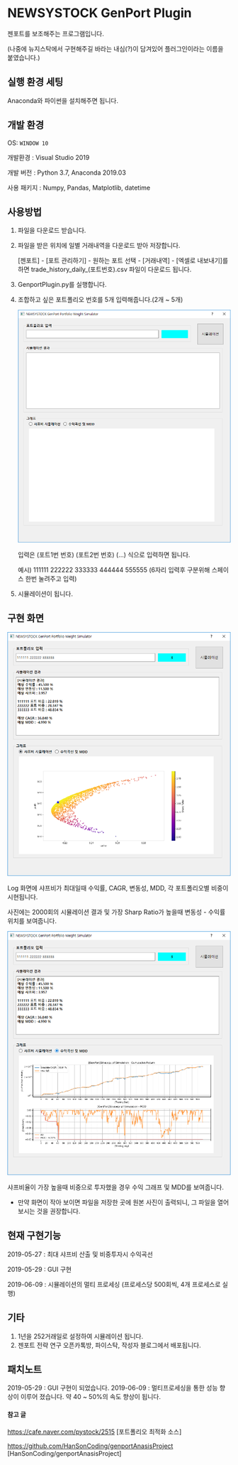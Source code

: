 # NEWSYSTOCK GenPort Plugin
젠포트를 보조해주는 프로그램입니다.

(나중에 뉴지스탁에서 구현해주길 바라는 내심(?)이 담겨있어 플러그인이라는 이름을 붙였습니다.)

## 실행 환경 세팅
Anaconda와 파이썬을 설치해주면 됩니다.


## 개발 환경
OS: `WINDOW 10`

개발환경 : Visual Studio 2019

개발 버전 : Python 3.7, Anaconda 2019.03

사용 패키지 : Numpy, Pandas, Matplotlib, datetime

## 사용방법
1. 파일을 다운로드 받습니다.

2. 파일을 받은 위치에 일별 거래내역을 다운로드 받아 저장합니다.

   [젠포트] - [포트 관리하기] - 원하는 포트 선택 - [거래내역] - [엑셀로 내보내기]를 하면
   trade_history_daily_(포트번호).csv 파일이 다운로드 됩니다.
   
3. GenportPlugin.py를 실행합니다.

4. 조합하고 싶은 포트폴리오 번호를 5개 입력해줍니다.(2개 ~ 5개)

   ![Type](./2.png)
   
   입력은 (포트1번 번호) (포트2번 번호) (...) 식으로 입력하면 됩니다. 
   
   예시) 111111 222222 333333 444444 555555 (6자리 입력후 구분위해 스페이스 한번 눌려주고 입력)
   
5. 시뮬레이션이 됩니다.   

## 구현 화면
![Result_SharpSimulate](./4.png)

Log 화면에 샤프비가 최대일때 수익률, CAGR, 변동성, MDD, 각 포트폴리오별 비중이 시현됩니다.

사진에는 2000회의 시뮬레이션 결과 및 가장 Sharp Ratio가 높을때 변동성 - 수익률 위치를 보여줍니다.

![Result_SharpSimulate](./5.png)

샤프비율이 가장 높을때 비중으로 투자했을 경우 수익 그래프 및 MDD를 보여줍니다.

* 만약 화면이 작아 보이면 파일을 저장한 곳에 원본 사진이 출력되니, 그 파일을 열어 보시는 것을 권장합니다.

## 현재 구현기능
2019-05-27 : 최대 샤프비 산출 및 비중투자시 수익곡선 

2019-05-29 : GUI 구현

2019-06-09 : 시뮬레이션의 멀티 프로세싱 (프로세스당 500회씩, 4개 프로세스로 실행)


## 기타
1. 1년을 252거래일로 설정하여 시뮬레이션 됩니다.
2. 젠포트 전략 연구 오픈카톡방, 파이스탁, 작성자 블로그에서 배포됩니다.

## 패치노트
2019-05-29 : GUI 구현이 되었습니다.
2019-06-09 : 멀티프로세싱을 통한 성능 향상이 이루어 졌습니다.
             약 40 ~ 50%의 속도 향상이 됩니다.

#### 참고 글
https://cafe.naver.com/pystock/2515
[포트폴리오 최적화 소스]

https://github.com/HanSonCoding/genportAnasisProject
[HanSonCoding/genportAnasisProject]
